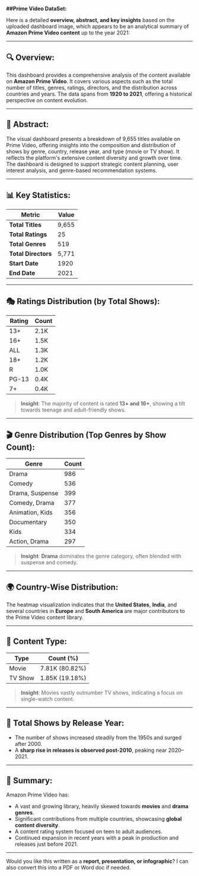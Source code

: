 
**##Prime Video DataSet:**

Here is a detailed **overview, abstract, and key insights** based on the uploaded dashboard image, which appears to be an analytical summary of **Amazon Prime Video content** up to the year 2021:

---

## 🔍 Overview:

This dashboard provides a comprehensive analysis of the content available on **Amazon Prime Video**. It covers various aspects such as the total number of titles, genres, ratings, directors, and the distribution across countries and years. The data spans from **1920 to 2021**, offering a historical perspective on content evolution.

---

## 📝 Abstract:

The visual dashboard presents a breakdown of 9,655 titles available on Prime Video, offering insights into the composition and distribution of shows by genre, country, release year, and type (movie or TV show). It reflects the platform's extensive content diversity and growth over time. The dashboard is designed to support strategic content planning, user interest analysis, and genre-based recommendation systems.

---

## 📊 Key Statistics:

| Metric                | Value         |
|-----------------------|---------------|
| **Total Titles**      | 9,655         |
| **Total Ratings**     | 25            |
| **Total Genres**      | 519           |
| **Total Directors**   | 5,771         |
| **Start Date**        | 1920          |
| **End Date**          | 2021          |

---

## 🎭 Ratings Distribution (by Total Shows):

| Rating   | Count  |
|----------|--------|
| 13+      | 2.1K   |
| 16+      | 1.5K   |
| ALL      | 1.3K   |
| 18+      | 1.2K   |
| R        | 1.0K   |
| PG-13    | 0.4K   |
| 7+       | 0.4K   |

> **Insight**: The majority of content is rated **13+ and 16+**, showing a tilt towards teenage and adult-friendly shows.

---

## 🎬 Genre Distribution (Top Genres by Show Count):

| Genre                 | Count |
|------------------------|--------|
| Drama                  | 986    |
| Comedy                 | 536    |
| Drama, Suspense        | 399    |
| Comedy, Drama          | 377    |
| Animation, Kids        | 356    |
| Documentary            | 350    |
| Kids                   | 334    |
| Action, Drama          | 297    |

> **Insight**: **Drama** dominates the genre category, often blended with suspense and comedy.

---

## 🌍 Country-Wise Distribution:

The heatmap visualization indicates that the **United States**, **India**, and several countries in **Europe** and **South America** are major contributors to the Prime Video content library.

---

## 🎥 Content Type:

| Type      | Count (%)         |
|-----------|-------------------|
| Movie     | 7.81K (80.82%)    |
| TV Show   | 1.85K (19.18%)    |

> **Insight**: Movies vastly outnumber TV shows, indicating a focus on single-watch content.

---

## 📅 Total Shows by Release Year:

- The number of shows increased steadily from the 1950s and surged after 2000.
- A **sharp rise in releases is observed post-2010**, peaking near 2020–2021.

---

## 📌 Summary:

Amazon Prime Video has:
- A vast and growing library, heavily skewed towards **movies** and **drama genres**.
- Significant contributions from multiple countries, showcasing **global content diversity**.
- A content rating system focused on teen to adult audiences.
- Continued expansion in recent years with a peak in production and releases just before 2021.

---

Would you like this written as a **report, presentation, or infographic**? I can also convert this into a PDF or Word doc if needed.
